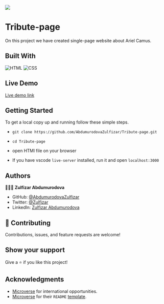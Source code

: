 ![](https://img.shields.io/badge/Microverse-blueviolet)
# Tribute-page

On this project we have created single-page website about Ariel Camus.

## Built With

![HTML](https://img.shields.io/badge/html5%20-%23E34F26.svg?&style=for-the-badge&logo=html5&logoColor=white)
![CSS](https://img.shields.io/badge/css3%20-%231572B6.svg?&style=for-the-badge&logo=css3&logoColor=white)

## Live Demo

[Live demo link](https://abdumurodovazulfizar.github.io/Tribute-page/)

## Getting Started

To get a local copy up and running follow these simple steps.

- `git clone https://github.com/AbdumurodovaZulfizar/Tribute-page.git`

- `cd Tribute-page`

-  open HTMl file on your browser

- If you have vscode `live-server` installed, run it and open `localhost:3000`

## Authors

👩🏻‍💼 **Zulfizar Abdumurodova**

- GitHub: [@AbdumurodovaZulfizar](https://github.com/AbdumurodovaZulfizar)
- Twitter: [@Zulfizar](https://twitter.com/Zulfiza70357085)
- LinkedIn: [Zulfizar Abdumurodova](https://www.linkedin.com/in/zulfizar-abdumurodova-a61527206/)
​
## 🤝 Contributing

Contributions, issues, and feature requests are welcome!

## Show your support

Give a ⭐️ if you like this project!

## Acknowledgments

- [Microverse](https://www.microverse.org/) for international opportunities.
- [Microverse](https://www.microverse.org/) for their `README` [template](https://github.com/microverseinc/readme-template).
​